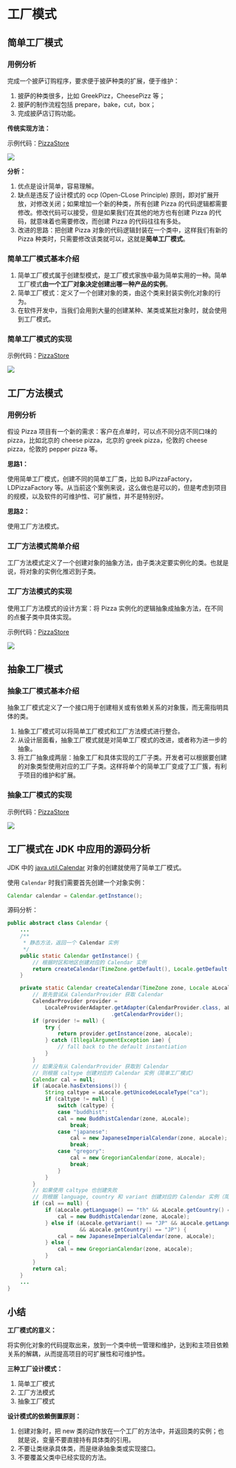 # 工厂模式

## 简单工厂模式

### 用例分析

完成一个披萨订购程序，要求便于披萨种类的扩展，便于维护：

1. 披萨的种类很多，比如 GreekPizz，CheesePizz 等；
2. 披萨的制作流程包括 prepare，bake，cut，box；
3. 完成披萨店订购功能。

**传统实现方法：**

示例代码：[PizzaStore](https://github.com/dquaner/Design-Pattern/tree/main/samples/src/main/java/org/dyy/dp/factory/uc)

![](../工厂模式/images/uc.png)

**分析：**

1. 优点是设计简单，容易理解。
2. 缺点是违反了设计模式的 ocp (Open-CLose Principle) 原则，即对扩展开放，对修改关闭；如果增加一个新的种类，所有创建 Pizza 的代码逻辑都需要修改。修改代码可以接受，但是如果我们在其他的地方也有创建 Pizza 的代码，就意味着也需要修改，而创建 Pizza 的代码往往有多处。
3. 改进的思路：把创建 Pizza 对象的代码逻辑封装在一个类中，这样我们有新的 Pizza 种类时，只需要修改该类就可以，这就是**简单工厂模式**。

### 简单工厂模式基本介绍

1. 简单工厂模式属于创建型模式，是工厂模式家族中最为简单实用的一种。简单工厂模式**由一个工厂对象决定创建出哪一种产品的实例**。
2. 简单工厂模式：定义了一个创建对象的类，由这个类来封装实例化对象的行为。
3. 在软件开发中，当我们会用到大量的创建某种、某类或某批对象时，就会使用到工厂模式。

### 简单工厂模式的实现

示例代码：[PizzaStore](https://github.com/dquaner/Design-Pattern/tree/main/samples/src/main/java/org/dyy/dp/factory/simplefactory)

![](../工厂模式/images/sf.png)

## 工厂方法模式

### 用例分析

假设 Pizza 项目有一个新的需求：客户在点单时，可以点不同分店不同口味的 pizza，比如北京的 cheese pizza，北京的 greek pizza，伦敦的 cheese pizza，伦敦的 pepper pizza 等。

**思路1：**

使用简单工厂模式，创建不同的简单工厂类，比如 BJPizzaFactory，LDPizzaFactory 等。从当前这个案例来说，这么做也是可以的，但是考虑到项目的规模，以及软件的可维护性、可扩展性，并不是特别好。

**思路2：**

使用工厂方法模式。

### 工厂方法模式简单介绍

工厂方法模式定义了一个创建对象的抽象方法，由子类决定要实例化的类。也就是说，将对象的实例化推迟到子类。

### 工厂方法模式的实现

使用工厂方法模式的设计方案：将 Pizza 实例化的逻辑抽象成抽象方法，在不同的点餐子类中具体实现。

示例代码：[PizzaStore](https://github.com/dquaner/Design-Pattern/tree/main/samples/src/main/java/org/dyy/dp/factory/factorymethod)

![](../工厂模式/images/fm.png)

## 抽象工厂模式

### 抽象工厂模式基本介绍

抽象工厂模式定义了一个接口用于创建相关或有依赖关系的对象簇，而无需指明具体的类。

1. 抽象工厂模式可以将简单工厂模式和工厂方法模式进行整合。
2. 从设计层面看，抽象工厂模式就是对简单工厂模式的改进，或者称为进一步的抽象。
3. 将工厂抽象成两层：抽象工厂和具体实现的工厂子类。开发者可以根据要创建的对象类型使用对应的工厂子类。这样将单个的简单工厂变成了工厂簇，有利于项目的维护和扩展。

### 抽象工厂模式的实现

示例代码：[PizzaStore](https://github.com/dquaner/Design-Pattern/tree/main/samples/src/main/java/org/dyy/dp/factory/absfactory)

![](../工厂模式/images/abs.png)

## 工厂模式在 JDK 中应用的源码分析

JDK 中的 [java.util.Calendar](https://docs.oracle.com/javase/8/docs/api/java/util/Calendar.html) 对象的创建就使用了简单工厂模式。

使用 `Calendar` 时我们需要首先创建一个对象实例：

```java
Calendar calendar = Calendar.getInstance();
```

源码分析：

```java
public abstract class Calendar {
    ...
    /**
     * 静态方法，返回一个 Calendar 实例
     */
    public static Calendar getInstance() {
        // 根据时区和地区创建对应的 Calendar 实例
        return createCalendar(TimeZone.getDefault(), Locale.getDefault(Locale.Category.FORMAT));
    }

    private static Calendar createCalendar(TimeZone zone, Locale aLocale) {
        // 首先尝试从 CalendarProvider 获取 Calendar
        CalendarProvider provider =
            LocaleProviderAdapter.getAdapter(CalendarProvider.class, aLocale)
                                 .getCalendarProvider();
        if (provider != null) {
            try {
                return provider.getInstance(zone, aLocale);
            } catch (IllegalArgumentException iae) {
                // fall back to the default instantiation
            }
        }
        // 如果没有从 CalendarProvider 获取到 Calendar
        // 则根据 caltype 创建对应的 Calendar 实例（简单工厂模式）
        Calendar cal = null;
        if (aLocale.hasExtensions()) {
            String caltype = aLocale.getUnicodeLocaleType("ca");
            if (caltype != null) {
                switch (caltype) {
                case "buddhist":
                cal = new BuddhistCalendar(zone, aLocale);
                    break;
                case "japanese":
                    cal = new JapaneseImperialCalendar(zone, aLocale);
                    break;
                case "gregory":
                    cal = new GregorianCalendar(zone, aLocale);
                    break;
                }
            }
        }
        // 如果使用 caltype 也创建失败
        // 则根据 language, country 和 variant 创建对应的 Calendar 实例（简单工厂模式）
        if (cal == null) {
            if (aLocale.getLanguage() == "th" && aLocale.getCountry() == "TH") {
                cal = new BuddhistCalendar(zone, aLocale);
            } else if (aLocale.getVariant() == "JP" && aLocale.getLanguage() == "ja"
                       && aLocale.getCountry() == "JP") {
                cal = new JapaneseImperialCalendar(zone, aLocale);
            } else {
                cal = new GregorianCalendar(zone, aLocale);
            }
        }
        return cal;
    }
    ...
}
```

## 小结

**工厂模式的意义：**

将实例化对象的代码提取出来，放到一个类中统一管理和维护，达到和主项目依赖关系的解耦，从而提高项目的可扩展性和可维护性。

**三种工厂设计模式：**

1. 简单工厂模式
2. 工厂方法模式
3. 抽象工厂模式

**设计模式的依赖倒置原则：**

1. 创建对象时，把 new 类的动作放在一个工厂的方法中，并返回类的实例；也就是说，变量不要直接持有具体类的引用。
2. 不要让类继承具体类，而是继承抽象类或实现接口。
3. 不要覆盖父类中已经实现的方法。
